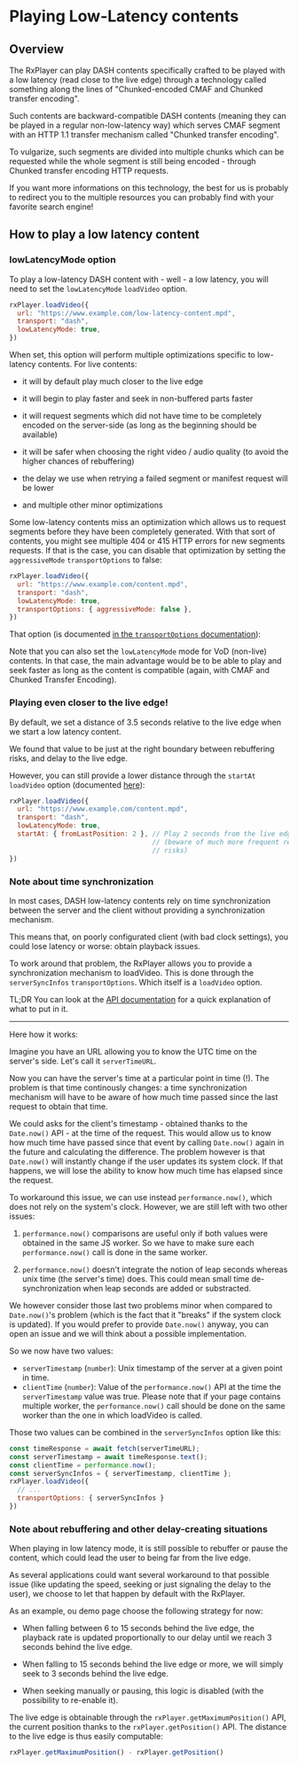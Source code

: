 # Playing Low-Latency contents #################################################


## Overview ####################################################################

The RxPlayer can play DASH contents specifically crafted to be played with a
low latency (read close to the live edge) through a technology called something
along the lines of "Chunked-encoded CMAF and Chunked transfer encoding".

Such contents are backward-compatible DASH contents (meaning they can be played
in a regular non-low-latency way) which serves CMAF segment with an HTTP 1.1
transfer mechanism called "Chunked transfer encoding".

To vulgarize, such segments are divided into multiple chunks which can be
requested while the whole segment is still being encoded - through Chunked
transfer encoding HTTP requests.

If you want more informations on this technology, the best for us is probably to
redirect you to the multiple resources you can probably find with your favorite
search engine!



## How to play a low latency content ###########################################

### lowLatencyMode option ######################################################

To play a low-latency DASH content with - well - a low latency, you will need
to set the `lowLatencyMode` `loadVideo` option.

```js
rxPlayer.loadVideo({
  url: "https://www.example.com/low-latency-content.mpd",
  transport: "dash",
  lowLatencyMode: true,
})
```

When set, this option will perform multiple optimizations specific to
low-latency contents. For live contents:

  - it will by default play much closer to the live edge

  - it will begin to play faster and seek in non-buffered parts faster

  - it will request segments which did not have time to be completely encoded on
    the server-side (as long as the beginning should be available)

  - it will be safer when choosing the right video / audio quality (to avoid the
    higher chances of rebuffering)

  - the delay we use when retrying a failed segment or manifest request will be
    lower

  - and multiple other minor optimizations

Some low-latency contents miss an optimization which allows us to request
segments before they have been completely generated. With that sort of contents,
you might see multiple 404 or 415 HTTP errors for new segments requests. If that
is the case, you can disable that optimization by setting the `aggressiveMode`
`transportOptions` to false:
```js
rxPlayer.loadVideo({
  url: "https://www.example.com/content.mpd",
  transport: "dash",
  lowLatencyMode: true,
  transportOptions: { aggressiveMode: false },
})
```
That option (is documented [in the `transportOptions`
documentation](./loadVideo_options.md#prop-transportOptions)):

Note that you can also set the `lowLatencyMode` mode for VoD (non-live)
contents.
In that case, the main advantage would be to be able to play and seek faster as
long as the content is compatible (again, with CMAF and Chunked Transfer
Encoding).


### Playing even closer to the live edge! ######################################

By default, we set a distance of 3.5 seconds relative to the live edge when we
start a low latency content.

We found that value to be just at the right boundary between rebuffering risks,
and delay to the live edge.

However, you can still provide a lower distance through the `startAt`
`loadVideo` option (documented [here](./loadVideo_options.md#prop-startAt)):
```js
rxPlayer.loadVideo({
  url: "https://www.example.com/content.mpd",
  transport: "dash",
  lowLatencyMode: true,
  startAt: { fromLastPosition: 2 }, // Play 2 seconds from the live edge instead
                                    // (beware of much more frequent rebuffering
                                    // risks)
})
```



<a name="note-time-sync"></a>
### Note about time synchronization ############################################

In most cases, DASH low-latency contents rely on time synchronization between
the server and the client without providing a synchronization mechanism.

This means that, on poorly configurated client (with bad clock settings), you
could lose latency or worse: obtain playback issues.

To work around that problem, the RxPlayer allows you to provide a
synchronization mechanism to loadVideo. This is done through the
``serverSyncInfos`` ``transportOptions``. Which itself is a `loadVideo` option.

TL;DR You can look at the [API
documentation](./loadVideo_options.md#prop-transportOptions) for a quick
explanation of what to put in it.

---

Here how it works:

Imagine you have an URL allowing you to know the UTC time on the server's side.
Let's call it `serverTimeURL`.

Now you can have the server's time at a particular point in time (!). The
problem is that time continously changes: a time synchronization mechanism will
have to be aware of how much time passed since the last request to obtain that
time.

We could asks for the client's timestamp - obtained thanks to the `Date.now()`
API - at the time of the request.
This would allow us to know how much time have passed since that event by
calling `Date.now()` again in the future and calculating the difference.
The problem however is that `Date.now()` will instantly change if the user
updates its system clock. If that happens, we will lose the ability to know how
much time has elapsed since the request.

To workaround this issue, we can use instead `performance.now()`, which does not
rely on the system's clock.
However, we are still left with two other issues:

  1. `performance.now()` comparisons are useful only if both values were
     obtained in the same JS worker.
     So we have to make sure each `performance.now()` call is done in the same
     worker.

  2. `performance.now()` doesn't integrate the notion of leap seconds whereas
     unix time (the server's time) does. This could mean small time
     de-synchronization when leap seconds are added or substracted.

We however consider those last two problems minor when compared to
`Date.now()`'s problem (which is the fact that it "breaks" if the system clock
is updated). If you would prefer to provide `Date.now()` anyway, you can open
an issue and we will think about a possible implementation.

So we now have two values:
  - `serverTimestamp` (`number`): Unix timestamp of the server at a given
    point in time.
  - `clientTime` (`number`): Value of the `performance.now()` API at the
    time the `serverTimestamp` value was true. Please note that if your page
    contains multiple worker, the `performance.now()` call should be done on
    the same worker than the one in which loadVideo is called.

Those two values can be combined in the `serverSyncInfos` option like this:
```js
const timeResponse = await fetch(serverTimeURL);
const serverTimestamp = await timeResponse.text();
const clientTime = performance.now();
const serverSyncInfos = { serverTimestamp, clientTime };
rxPlayer.loadVideo({
  // ...
  transportOptions: { serverSyncInfos }
})
```


### Note about rebuffering and other delay-creating situations #################

When playing in low latency mode, it is still possible to rebuffer or pause the
content, which could lead the user to being far from the live edge.

As several applications could want several workaround to that possible issue
(like updating the speed, seeking or just signaling the delay to the user), we
choose to let that happen by default with the RxPlayer.

As an example, ou demo page choose the following strategy for now:

  - When falling between 6 to 15 seconds behind the live edge, the playback rate
    is updated proportionally to our delay until we reach 3 seconds behind the
    live edge.

  - When falling to 15 seconds behind the live edge or more, we will simply seek
    to 3 seconds behind the live edge.

  - When seeking manually or pausing, this logic is disabled (with the
    possibility to re-enable it).

The live edge is obtainable through the `rxPlayer.getMaximumPosition()` API,
the current position thanks to the `rxPlayer.getPosition()` API. The distance to
the live edge is thus easily computable:

```js
rxPlayer.getMaximumPosition() - rxPlayer.getPosition()
```
